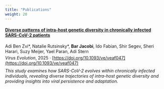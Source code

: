 ```yaml
---
title: "Publications"
weight: 20
---
```


<div dir="ltr" style="text-align: left;">

#### [Diverse patterns of intra-host genetic diversity in chronically infected SARS-CoV-2 patients](https://doi.org/10.1093/ve/veaf047)

Adi Ben Zvi*, Natalie Rutsinsky*, **Bar Jacobi**, Ido Fabian, Shir Segev, Sheri Harari, Suzy Meijer, Yael Paran, Adi Stern
<span style="display: block; margin-top: 0.3em">
*Virus Evolution*, 2025 · [https://doi.org/10.1093/ve/veaf047](https://doi.org/10.1093/ve/veaf047)
</span>
<span style="display: block; margin-top: 0.6em; font-style: italic;">
  This study examines how SARS-CoV-2 evolves within chronically infected individuals, revealing diverse
  trajectories of intra-host genetic diversity and providing insights into viral persistence and adaptation.
</span>
